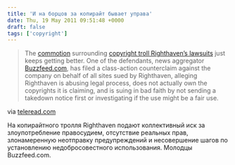 ```yaml
---
title: 'И на борцов за копирайт бывает управа'
date: Thu, 19 May 2011 09:51:48 +0000
draft: false
tags: ['copyright']
---
```


> The [commotion](http://www.teleread.com/copy-right/colorado-judge-unimpressed-by-business-model-of-copyright-troll-righthaven/) surrounding [copyright troll Righthaven’s lawsuits](http://www.teleread.com/copy-right/righthaven-lawsuit-could-end-up-weakening-newspaper-copyright-protections/) just keeps getting better. One of the defendants, news aggregator [Buzzfeed.com](http://buzzfeed.com), has filed a class-action counterclaim against the company on behalf of all sites sued by Righthaven, alleging Righthaven is abusing legal process, does not actually own the copyrights it is claiming, and is suing in bad faith by not sending a takedown notice first or investigating if the use might be a fair use.

via [teleread.com](http://www.teleread.com/copy-right/buzzfeed-files-class-action-complaint-against-righthaven/)

На копирайтного тролля Righthaven подают коллективный иск за злоупотребление правосудием, отсутствие реальных прав, злонамеренную неотправку предупреждений и несовершение шагов по установлению недобросовестного использования. Молодцы Buzzfeed.com.